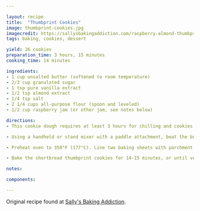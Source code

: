```yaml
---

layout: recipe
title:  "Thumbprint Cookies"
image: thumbprint-cookies.jpg
imagecredit: https://sallysbakingaddiction.com/raspberry-almond-thumbprint-cookies/
tags: baking, cookies, dessert

yield: 26 cookies
preparation_time: 3 hours, 15 minutes
cooking_time: 14 minutes

ingredients:
- 1 cup unsalted butter (softened to room temperature)
- 2/3 cup granulated sugar
- 1 tsp pure vanilla extract
- 1/2 tsp almond extract
- 1/4 tsp salt
- 2 1/4 cups all-purpose flour (spoon and leveled)
- 1/2 cup raspberry jam (or other jam, see notes below)

directions:
- This cookie dough requires at least 3 hours for chilling and cookies must cool before glazing. Don’t forget to plan ahead!

- Using a handheld or stand mixer with a paddle attachment, beat the butter on high speed until creamy, about 1 minute. Switch mixer to medium speed and add the the sugar, vanilla, and almond extracts. Scrape down the sides and the bottom of the bowl as needed. Add the salt and flour. Turn the mixer on low and slowly beat until a very soft dough is formed.  Press the dough down to compact it and tightly cover with plastic wrap to chill until firm, at least 3 hours.

- Preheat oven to 350°F (177°C). Line two baking sheets with parchment paper or silicone baking mats (silicone mats preferred to reduce spreading). Shape the cookie dough into balls. Mine were about 1 Tbsp of dough per ball. Make sure they’re nice and smooth. If you find that the balls of dough are sticky and/or have gotten a little soft after rolling- place the balls of dough back into the refrigerator to firm up. You absolutely DO NOT want soft dough.* Make an indentation with your thumb into each ball. The dough may crack slightly when you press your thumb into it. Simply smooth it out with your fingers if you can. Otherwise, it’s perfectly fine to have a few cracks. Fill each with a scant ½ tsp of jam. (Or however much it can hold.)

- Bake the shortbread thumbprint cookies for 14-15 minutes, or until very lightly browned on the edges. The cookies will puff up and spread slightly. Do not overbake. In fact, I only baked mine for 13-14 minutes. I prefer them a little soft. Allow the cookies to cool on the baking sheet for 5 minutes before transferring to a wire rack. Allow to cool for at least 30 minutes before glazing.

notes:

components:

---
```


Original recipe found at [Sally's Baking Addiction](https://sallysbakingaddiction.com/raspberry-almond-thumbprint-cookies/).